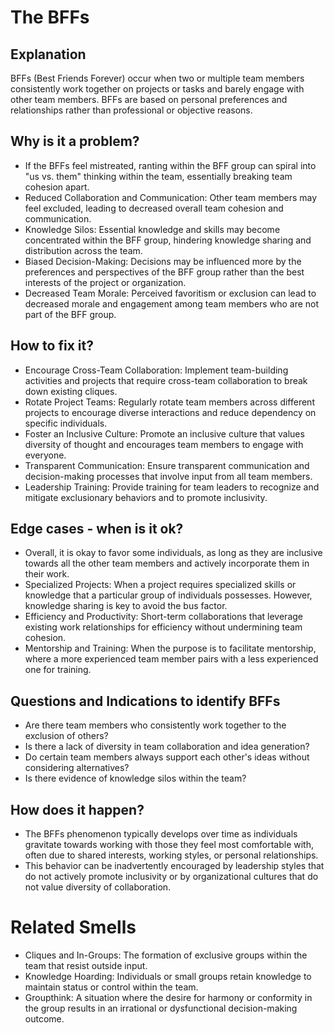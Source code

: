 # The BFFs
## Explanation
BFFs (Best Friends Forever) occur when two or multiple team members consistently work together on projects or tasks and barely engage with other team members.
BFFs are based on personal preferences and relationships rather than professional or objective reasons. 

## Why is it a problem? 
* If the BFFs feel mistreated, ranting within the BFF group can spiral into "us vs. them" thinking within the team, essentially breaking team cohesion apart.
* Reduced Collaboration and Communication: Other team members may feel excluded, leading to decreased overall team cohesion and communication.
* Knowledge Silos: Essential knowledge and skills may become concentrated within the BFF group, hindering knowledge sharing and distribution across the team.
* Biased Decision-Making: Decisions may be influenced more by the preferences and perspectives of the BFF group rather than the best interests of the project or organization.
* Decreased Team Morale: Perceived favoritism or exclusion can lead to decreased morale and engagement among team members who are not part of the BFF group.

## How to fix it?
* Encourage Cross-Team Collaboration: Implement team-building activities and projects that require cross-team collaboration to break down existing cliques.
* Rotate Project Teams: Regularly rotate team members across different projects to encourage diverse interactions and reduce dependency on specific individuals.
* Foster an Inclusive Culture: Promote an inclusive culture that values diversity of thought and encourages team members to engage with everyone.
* Transparent Communication: Ensure transparent communication and decision-making processes that involve input from all team members.
* Leadership Training: Provide training for team leaders to recognize and mitigate exclusionary behaviors and to promote inclusivity.

## Edge cases - when is it ok?
* Overall, it is okay to favor some individuals, as long as they are inclusive towards all the other team members and actively incorporate them in their work.
* Specialized Projects: When a project requires specialized skills or knowledge that a particular group of individuals possesses. However, knowledge sharing is key to avoid the bus factor.
* Efficiency and Productivity: Short-term collaborations that leverage existing work relationships for efficiency without undermining team cohesion.
* Mentorship and Training: When the purpose is to facilitate mentorship, where a more experienced team member pairs with a less experienced one for training.

## Questions and Indications to identify BFFs
* Are there team members who consistently work together to the exclusion of others?
* Is there a lack of diversity in team collaboration and idea generation?
* Do certain team members always support each other's ideas without considering alternatives?
* Is there evidence of knowledge silos within the team?

## How does it happen?
* The BFFs phenomenon typically develops over time as individuals gravitate towards working with those they feel most comfortable with, often due to shared interests, working styles, or personal relationships.
* This behavior can be inadvertently encouraged by leadership styles that do not actively promote inclusivity or by organizational cultures that do not value diversity of collaboration.

# Related Smells
* Cliques and In-Groups: The formation of exclusive groups within the team that resist outside input.
* Knowledge Hoarding: Individuals or small groups retain knowledge to maintain status or control within the team.
* Groupthink: A situation where the desire for harmony or conformity in the group results in an irrational or dysfunctional decision-making outcome.